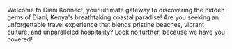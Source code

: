 Welcome to Diani Konnect, your ultimate gateway to discovering the hidden gems of Diani, Kenya's breathtaking coastal paradise! Are you seeking an unforgettable travel experience that blends pristine beaches, vibrant culture, and unparalleled hospitality? Look no further, because we have you covered!
